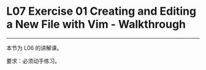 # L07 Exercise 01 Creating and Editing a New File with Vim - Walkthrough
---

本节为 L06 的讲解课。



要求：必须动手练习。
